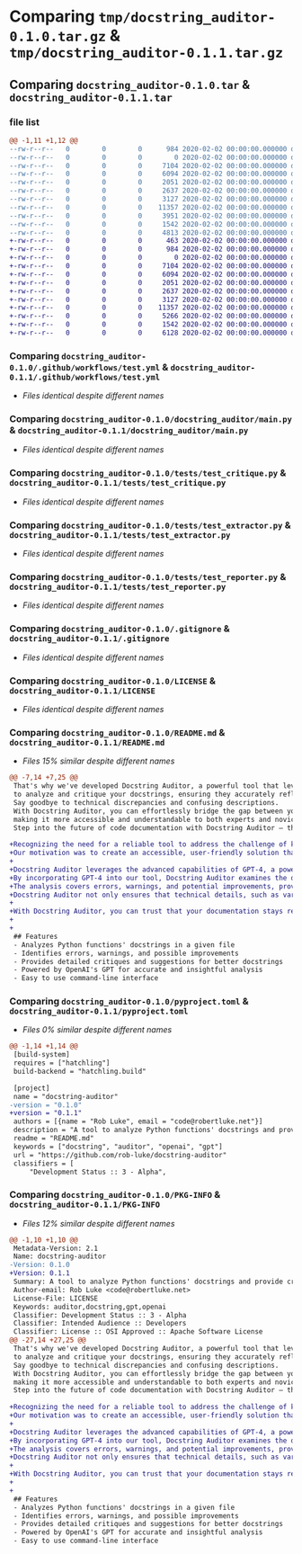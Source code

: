 # Comparing `tmp/docstring_auditor-0.1.0.tar.gz` & `tmp/docstring_auditor-0.1.1.tar.gz`

## Comparing `docstring_auditor-0.1.0.tar` & `docstring_auditor-0.1.1.tar`

### file list

```diff
@@ -1,11 +1,12 @@
--rw-r--r--   0        0        0      984 2020-02-02 00:00:00.000000 docstring_auditor-0.1.0/.github/workflows/test.yml
--rw-r--r--   0        0        0        0 2020-02-02 00:00:00.000000 docstring_auditor-0.1.0/docstring_auditor/__init__.py
--rw-r--r--   0        0        0     7104 2020-02-02 00:00:00.000000 docstring_auditor-0.1.0/docstring_auditor/main.py
--rw-r--r--   0        0        0     6094 2020-02-02 00:00:00.000000 docstring_auditor-0.1.0/tests/test_critique.py
--rw-r--r--   0        0        0     2051 2020-02-02 00:00:00.000000 docstring_auditor-0.1.0/tests/test_extractor.py
--rw-r--r--   0        0        0     2637 2020-02-02 00:00:00.000000 docstring_auditor-0.1.0/tests/test_reporter.py
--rw-r--r--   0        0        0     3127 2020-02-02 00:00:00.000000 docstring_auditor-0.1.0/.gitignore
--rw-r--r--   0        0        0    11357 2020-02-02 00:00:00.000000 docstring_auditor-0.1.0/LICENSE
--rw-r--r--   0        0        0     3951 2020-02-02 00:00:00.000000 docstring_auditor-0.1.0/README.md
--rw-r--r--   0        0        0     1542 2020-02-02 00:00:00.000000 docstring_auditor-0.1.0/pyproject.toml
--rw-r--r--   0        0        0     4813 2020-02-02 00:00:00.000000 docstring_auditor-0.1.0/PKG-INFO
+-rw-r--r--   0        0        0      463 2020-02-02 00:00:00.000000 docstring_auditor-0.1.1/.github/workflows/release.yml
+-rw-r--r--   0        0        0      984 2020-02-02 00:00:00.000000 docstring_auditor-0.1.1/.github/workflows/test.yml
+-rw-r--r--   0        0        0        0 2020-02-02 00:00:00.000000 docstring_auditor-0.1.1/docstring_auditor/__init__.py
+-rw-r--r--   0        0        0     7104 2020-02-02 00:00:00.000000 docstring_auditor-0.1.1/docstring_auditor/main.py
+-rw-r--r--   0        0        0     6094 2020-02-02 00:00:00.000000 docstring_auditor-0.1.1/tests/test_critique.py
+-rw-r--r--   0        0        0     2051 2020-02-02 00:00:00.000000 docstring_auditor-0.1.1/tests/test_extractor.py
+-rw-r--r--   0        0        0     2637 2020-02-02 00:00:00.000000 docstring_auditor-0.1.1/tests/test_reporter.py
+-rw-r--r--   0        0        0     3127 2020-02-02 00:00:00.000000 docstring_auditor-0.1.1/.gitignore
+-rw-r--r--   0        0        0    11357 2020-02-02 00:00:00.000000 docstring_auditor-0.1.1/LICENSE
+-rw-r--r--   0        0        0     5266 2020-02-02 00:00:00.000000 docstring_auditor-0.1.1/README.md
+-rw-r--r--   0        0        0     1542 2020-02-02 00:00:00.000000 docstring_auditor-0.1.1/pyproject.toml
+-rw-r--r--   0        0        0     6128 2020-02-02 00:00:00.000000 docstring_auditor-0.1.1/PKG-INFO
```

### Comparing `docstring_auditor-0.1.0/.github/workflows/test.yml` & `docstring_auditor-0.1.1/.github/workflows/test.yml`

 * *Files identical despite different names*

### Comparing `docstring_auditor-0.1.0/docstring_auditor/main.py` & `docstring_auditor-0.1.1/docstring_auditor/main.py`

 * *Files identical despite different names*

### Comparing `docstring_auditor-0.1.0/tests/test_critique.py` & `docstring_auditor-0.1.1/tests/test_critique.py`

 * *Files identical despite different names*

### Comparing `docstring_auditor-0.1.0/tests/test_extractor.py` & `docstring_auditor-0.1.1/tests/test_extractor.py`

 * *Files identical despite different names*

### Comparing `docstring_auditor-0.1.0/tests/test_reporter.py` & `docstring_auditor-0.1.1/tests/test_reporter.py`

 * *Files identical despite different names*

### Comparing `docstring_auditor-0.1.0/.gitignore` & `docstring_auditor-0.1.1/.gitignore`

 * *Files identical despite different names*

### Comparing `docstring_auditor-0.1.0/LICENSE` & `docstring_auditor-0.1.1/LICENSE`

 * *Files identical despite different names*

### Comparing `docstring_auditor-0.1.0/README.md` & `docstring_auditor-0.1.1/README.md`

 * *Files 15% similar despite different names*

```diff
@@ -7,14 +7,25 @@
 That's why we've developed Docstring Auditor, a powerful tool that leverages the prowess of large language models
 to analyze and critique your docstrings, ensuring they accurately reflect your code's true purpose.
 Say goodbye to technical discrepancies and confusing descriptions.
 With Docstring Auditor, you can effortlessly bridge the gap between your code and its documentation,
 making it more accessible and understandable to both experts and novices alike.
 Step into the future of code documentation with Docstring Auditor – the ultimate companion for maintaining crystal-clear, precise, and informative docstrings.
 
+Recognizing the need for a reliable tool to address the challenge of keeping code documentation in sync with evolving codebases, we developed Docstring Auditor to tackle this issue head-on.
+Our motivation was to create an accessible, user-friendly solution that empowers developers to maintain clear and up-to-date documentation with ease, enhancing their workflow and reducing misunderstandings.
+
+Docstring Auditor leverages the advanced capabilities of GPT-4, a powerful language model designed to deeply understand both code and natural language.
+By incorporating GPT-4 into our tool, Docstring Auditor examines the docstrings in your Python code, identifying discrepancies between the documentation and the actual code implementation.
+The analysis covers errors, warnings, and potential improvements, providing valuable critiques and suggestions to help you keep your documentation accurate and coherent.
+Docstring Auditor not only ensures that technical details, such as variables and types, are consistent, but it also verifies that the docstrings' meanings are in harmony with the code's functionality.
+
+With Docstring Auditor, you can trust that your documentation stays relevant, informative, and accessible to all members of your team, making collaboration smoother and more efficient than ever before.
+
+
 ## Features
 - Analyzes Python functions' docstrings in a given file
 - Identifies errors, warnings, and possible improvements
 - Provides detailed critiques and suggestions for better docstrings
 - Powered by OpenAI's GPT for accurate and insightful analysis
 - Easy to use command-line interface
```

### Comparing `docstring_auditor-0.1.0/pyproject.toml` & `docstring_auditor-0.1.1/pyproject.toml`

 * *Files 0% similar despite different names*

```diff
@@ -1,14 +1,14 @@
 [build-system]
 requires = ["hatchling"]
 build-backend = "hatchling.build"
 
 [project]
 name = "docstring-auditor"
-version = "0.1.0"
+version = "0.1.1"
 authors = [{name = "Rob Luke", email = "code@robertluke.net"}]
 description = "A tool to analyze Python functions' docstrings and provide critiques and suggestions for improvement"
 readme = "README.md"
 keywords = ["docstring", "auditor", "openai", "gpt"]
 url = "https://github.com/rob-luke/docstring-auditor"
 classifiers = [
     "Development Status :: 3 - Alpha",
```

### Comparing `docstring_auditor-0.1.0/PKG-INFO` & `docstring_auditor-0.1.1/PKG-INFO`

 * *Files 12% similar despite different names*

```diff
@@ -1,10 +1,10 @@
 Metadata-Version: 2.1
 Name: docstring-auditor
-Version: 0.1.0
+Version: 0.1.1
 Summary: A tool to analyze Python functions' docstrings and provide critiques and suggestions for improvement
 Author-email: Rob Luke <code@robertluke.net>
 License-File: LICENSE
 Keywords: auditor,docstring,gpt,openai
 Classifier: Development Status :: 3 - Alpha
 Classifier: Intended Audience :: Developers
 Classifier: License :: OSI Approved :: Apache Software License
@@ -27,14 +27,25 @@
 That's why we've developed Docstring Auditor, a powerful tool that leverages the prowess of large language models
 to analyze and critique your docstrings, ensuring they accurately reflect your code's true purpose.
 Say goodbye to technical discrepancies and confusing descriptions.
 With Docstring Auditor, you can effortlessly bridge the gap between your code and its documentation,
 making it more accessible and understandable to both experts and novices alike.
 Step into the future of code documentation with Docstring Auditor – the ultimate companion for maintaining crystal-clear, precise, and informative docstrings.
 
+Recognizing the need for a reliable tool to address the challenge of keeping code documentation in sync with evolving codebases, we developed Docstring Auditor to tackle this issue head-on.
+Our motivation was to create an accessible, user-friendly solution that empowers developers to maintain clear and up-to-date documentation with ease, enhancing their workflow and reducing misunderstandings.
+
+Docstring Auditor leverages the advanced capabilities of GPT-4, a powerful language model designed to deeply understand both code and natural language.
+By incorporating GPT-4 into our tool, Docstring Auditor examines the docstrings in your Python code, identifying discrepancies between the documentation and the actual code implementation.
+The analysis covers errors, warnings, and potential improvements, providing valuable critiques and suggestions to help you keep your documentation accurate and coherent.
+Docstring Auditor not only ensures that technical details, such as variables and types, are consistent, but it also verifies that the docstrings' meanings are in harmony with the code's functionality.
+
+With Docstring Auditor, you can trust that your documentation stays relevant, informative, and accessible to all members of your team, making collaboration smoother and more efficient than ever before.
+
+
 ## Features
 - Analyzes Python functions' docstrings in a given file
 - Identifies errors, warnings, and possible improvements
 - Provides detailed critiques and suggestions for better docstrings
 - Powered by OpenAI's GPT for accurate and insightful analysis
 - Easy to use command-line interface
```

